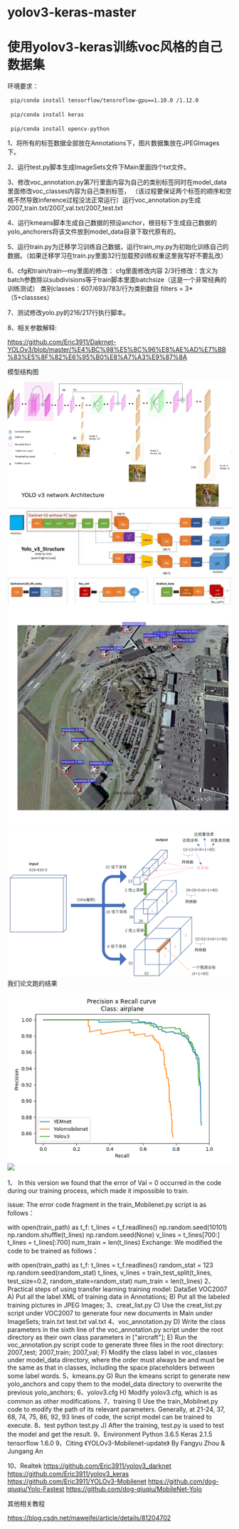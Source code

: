 # yolov3-keras-master

# 使用yolov3-keras训练voc风格的自己数据集

环境要求：
	
	 pip/conda install tensorflow/tensroflow-gpu==1.10.0 /1.12.0

	 pip/conda install keras
	 
	 pip/conda install opencv-python

1、将所有的标签数据全部放在Annotations下，图片数据集放在JPEGImages下。

2、运行test.py脚本生成ImageSets文件下Main里面四个txt文件。

3、修改voc_annotation.py第7行里面内容为自己的类别标签同时在model_data里面修改voc_classes内容为自己类别标签，
（该过程要保证两个标签的顺序和空格不然导致inference过程没法正常运行）运行voc_annotation.py生成2007_train.txt/2007_val.txt/2007_test.txt

4、运行kmeans脚本生成自己数据的预设anchor，根目标下生成自己数据的yolo_anchorers将该文件放到model_data目录下取代原有的。

5、运行train.py为迁移学习训练自己数据，运行train_my.py为初始化训练自己的数据。（如果迁移学习在train.py里面32行加载预训练权重这里我写好不要乱改）
	
6、cfg和train/train—my里面的修改：
         cfg里面修改内容
         2/3行修改：含义为batch参数除以subdivisions等于train脚本里面batchsize（这是一个非常经典的训练测试）
	 类别classes：607/693/783/行为类别数目
	 filters = 3*（5+classses）
	 
7、测试修改yolo.py的216/217行执行脚本。

8、相关参数解释:

https://github.com/Eric3911/Dakrnet-YOLOv3/blob/master/%E4%BC%98%E5%8C%96%E8%AE%AD%E7%BB%83%E5%8F%82%E6%95%B0%E8%A7%A3%E9%87%8A

模型结构图

![](https://github.com/Eric3911/yolov3-keras-master/blob/master/YOLOV3-2.png)
![](https://github.com/Eric3911/yolov3-keras-master/blob/master/yolo-v3-structure.jpg)
![](https://github.com/Eric3911/yolov3-keras-master/blob/master/figure_1_35000.png)
![](https://github.com/Eric3911/yolov3-keras-master/blob/master/yolov3-farmwork.png)
我们论文跑的结果

![](https://github.com/Eric3911/yolov3-keras-master/blob/master/beihang_airplane_PR.png)
![](https://github.com/Eric3911/image/blob/master/QQ%E6%88%AA%E5%9B%BE20190425164616.jpg)


1、 In this version
we found that the error of Val = 0 occurred in the code during our training process, which made it impossible to train.

issue: The error code fragment in the train_Mobilenet.py script is as follows：

with open(train_path) as t_f:
    	t_lines = t_f.readlines()
	np.random.seed(10101)
np.random.shuffle(t_lines)
	np.random.seed(None)
	v_lines = t_lines[700:]
	t_lines = t_lines[:700]
	num_train = len(t_lines)
Exchange: We modified the code to be trained as follows：

 with open(train_path) as t_f:
   	 	t_lines = t_f.readlines()
     random_stat = 123
     np.random.seed(random_stat)
   	 t_lines, v_lines = train_test_split(t_lines, 
 				     test_size=0.2,
				     random_state=random_stat)
     num_train = len(t_lines)
2、Practical steps of using transfer learning training model:
DataSet VOC2007
A) Put all the label XML of training data in Annotations;
B) Put all the labeled training pictures in JPEG Images;
3、creat_list.py
C) Use the creat_list.py script under VOC2007 to generate four new documents in Main under ImageSets;
train.txt
test.txt
val.txt
4、voc_annotation.py
D) Write the class parameters in the sixth line of the voc_annotation.py script under the root directory as their own class parameters in ["aircraft"];
E) Run the voc_annotation.py script code to generate three files in the root directory: 
2007_test; 
2007_train;
2007_val;
F) Modify the class label in voc_classes under model_data directory, where the order must always be and must be the same as that in classes, including the space placeholders between some label words.
5、kmeans.py
G) Run the kmeans script to generate new yolo_anchors and copy them to the model_data directory to overwrite the previous yolo_anchors;
6、yolov3.cfg
H) Modify yolov3.cfg, which is as common as other modifications.
7、training
I) Use the train_Mobilnet.py code to modify the path of its relevant parameters. Generally, at 21-24, 37, 68, 74, 75, 86, 92, 93 lines of code, the script model can be trained to execute.
8、test
python test.py
J) After the training, test.py is used to test the model and get the result.
9、Environment
Python 3.6.5
Keras 2.1.5
tensorflow 1.6.0
9、Citing
《YOLOv3-Mobilenet-update》 By Fangyu Zhou & Jungang An

10、Realtek
https://github.com/Eric3911/yolov3_darknet
https://github.com/Eric3911/yolov3_keras
https://github.com/Eric3911/YOLOv3-Mobilenet
https://github.com/dog-qiuqiu/Yolo-Fastest
https://github.com/dog-qiuqiu/MobileNet-Yolo


其他相关教程

https://blog.csdn.net/maweifei/article/details/81204702
